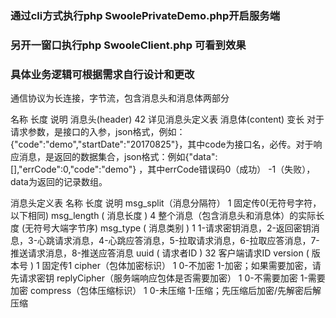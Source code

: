 ### 通过cli方式执行php SwoolePrivateDemo.php开启服务端

### 另开一窗口执行php SwooleClient.php 可看到效果

### 具体业务逻辑可根据需求自行设计和更改

通信协议为长连接，字节流，包含消息头和消息体两部分


名称	长度	说明
消息头(header)	42	详见消息头定义表
消息体(content)	变长	对于请求参数，是接口的入参，json格式，例如：{"code":"demo","startDate":"20170825"}，其中code为接口名，必传。对于响应消息，是返回的数据集合，json格式：例如{"data":[],"errCode":0,"code":"demo"} ，其中errCode错误码0（成功） -1（失败），data为返回的记录数组。


消息头定义表
名称	长度	说明
msg_split（消息分隔符）	1	固定传0(无符号字符，以下相同)
msg_length ( 消息长度 )	4	整个消息（包含消息头和消息体）的实际长度 (无符号大端字节序)
msg_type ( 消息类别 )	1	1-请求密钥消息，2-返回密钥消息，3-心跳请求消息，4-心跳应答消息，5-拉取请求消息，6-拉取应答消息，7-推送请求消息，8-推送应答消息
uuid ( 请求者ID )	32	客户端请求ID
version ( 版本号 )	1	固定传1
cipher（包体加密标识）	1	0-不加密 1-加密；如果需要加密，请先请求密钥
replyCipher（服务端响应包体是否需要加密）	1	0-不需要加密 1-需要加密
compress（包体压缩标识）	1	0-未压缩 1-压缩；先压缩后加密/先解密后解压缩
